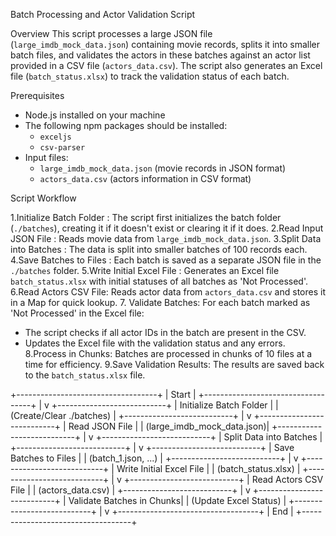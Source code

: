 Batch Processing and Actor Validation Script

Overview
This script processes a large JSON file (`large_imdb_mock_data.json`) containing movie records, splits it into smaller batch files, and validates the actors in these batches against an actor list provided in a CSV file (`actors_data.csv`). The script also generates an Excel file (`batch_status.xlsx`) to track the validation status of each batch.

Prerequisites
- Node.js installed on your machine
- The following npm packages should be installed:
  - `exceljs`
  - `csv-parser`
- Input files:
  - `large_imdb_mock_data.json` (movie records in JSON format)
  - `actors_data.csv` (actors information in CSV format)

Script Workflow

1.Initialize Batch Folder  : The script first initializes the batch folder (`./batches`), creating it if it doesn't exist or clearing it if it does.
2.Read Input JSON File  : Reads movie data from `large_imdb_mock_data.json`.
3.Split Data into Batches  : The data is split into smaller batches of 100 records each.
4.Save Batches to Files  : Each batch is saved as a separate JSON file in the `./batches` folder.
5.Write Initial Excel File  : Generates an Excel file `batch_status.xlsx` with initial statuses of all batches as 'Not Processed'.
6.Read Actors CSV File: Reads actor data from `actors_data.csv` and stores it in a Map for quick lookup.
7. Validate Batches: For each batch marked as 'Not Processed' in the Excel file:
   - The script checks if all actor IDs in the batch are present in the CSV.
   - Updates the Excel file with the validation status and any errors.
8.Process in Chunks: Batches are processed in chunks of 10 files at a time for efficiency.
9.Save Validation Results: The results are saved back to the `batch_status.xlsx` file.


+-----------------------------------+
| Start                             |
+-----------------------------------+
            |
            v
+---------------------------+
| Initialize Batch Folder   |
| (Create/Clear ./batches)  |
+---------------------------+
            |
            v
+---------------------------+
| Read JSON File            |
| (large_imdb_mock_data.json)|
+---------------------------+
            |
            v
+---------------------------+
| Split Data into Batches   |
+---------------------------+
            |
            v
+---------------------------+
| Save Batches to Files     |
| (batch_1.json, ...)       |
+---------------------------+
            |
            v
+---------------------------+
| Write Initial Excel File  |
| (batch_status.xlsx)       |
+---------------------------+
            |
            v
+---------------------------+
| Read Actors CSV File      |
| (actors_data.csv)         |
+---------------------------+
            |
            v
+---------------------------+
| Validate Batches in Chunks|
| (Update Excel Status)     |
+---------------------------+
            |
            v
+-----------------------------------+
| End                               |
+-----------------------------------+
